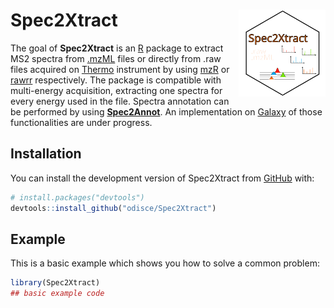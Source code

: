 
# Spec2Xtract <img src="man/figures/logo.svg" align="right" height="139" alt="" />

<!-- badges: start -->
<!-- badges: end -->

The goal of **Spec2Xtract** is an [R](https://www.r-project.org/) package to extract MS2 spectra from 
[.mzML](https://en.wikipedia.org/wiki/Mass_spectrometry_data_format#mzML) files or directly from .raw files 
acquired on [Thermo](https://www.thermofisher.com) instrument by using [mzR](https://github.com/sneumann/mzR/) 
or [rawrr](https://github.com/fgcz/rawrr) respectively. The package is compatible with multi-energy acquisition, 
extracting one spectra for every energy used in the file. Spectra annotation can be performed by using 
[**Spec2Annot**](https://github.com/odisce/Spec2Annot). An implementation on 
[Galaxy](https://workflow4metabolomics.usegalaxy.fr/) of those functionalities are under progress.

## Installation

You can install the development version of Spec2Xtract from [GitHub](https://github.com/) with:

``` r
# install.packages("devtools")
devtools::install_github("odisce/Spec2Xtract")
```

## Example

This is a basic example which shows you how to solve a common problem:

``` r
library(Spec2Xtract)
## basic example code
```

